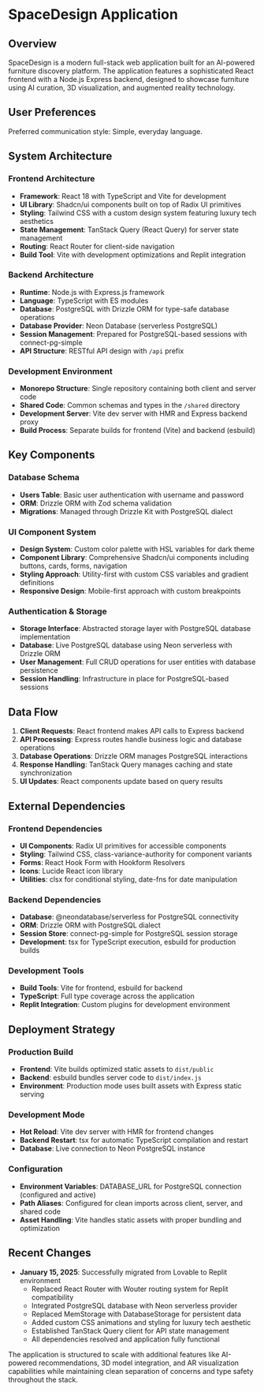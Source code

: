 # SpaceDesign Application

## Overview

SpaceDesign is a modern full-stack web application built for an AI-powered furniture discovery platform. The application features a sophisticated React frontend with a Node.js Express backend, designed to showcase furniture using AI curation, 3D visualization, and augmented reality technology.

## User Preferences

Preferred communication style: Simple, everyday language.

## System Architecture

### Frontend Architecture
- **Framework**: React 18 with TypeScript and Vite for development
- **UI Library**: Shadcn/ui components built on top of Radix UI primitives
- **Styling**: Tailwind CSS with a custom design system featuring luxury tech aesthetics
- **State Management**: TanStack Query (React Query) for server state management
- **Routing**: React Router for client-side navigation
- **Build Tool**: Vite with development optimizations and Replit integration

### Backend Architecture
- **Runtime**: Node.js with Express.js framework
- **Language**: TypeScript with ES modules
- **Database**: PostgreSQL with Drizzle ORM for type-safe database operations
- **Database Provider**: Neon Database (serverless PostgreSQL)
- **Session Management**: Prepared for PostgreSQL-based sessions with connect-pg-simple
- **API Structure**: RESTful API design with `/api` prefix

### Development Environment
- **Monorepo Structure**: Single repository containing both client and server code
- **Shared Code**: Common schemas and types in the `/shared` directory
- **Development Server**: Vite dev server with HMR and Express backend proxy
- **Build Process**: Separate builds for frontend (Vite) and backend (esbuild)

## Key Components

### Database Schema
- **Users Table**: Basic user authentication with username and password
- **ORM**: Drizzle ORM with Zod schema validation
- **Migrations**: Managed through Drizzle Kit with PostgreSQL dialect

### UI Component System
- **Design System**: Custom color palette with HSL variables for dark theme
- **Component Library**: Comprehensive Shadcn/ui components including buttons, cards, forms, navigation
- **Styling Approach**: Utility-first with custom CSS variables and gradient definitions
- **Responsive Design**: Mobile-first approach with custom breakpoints

### Authentication & Storage
- **Storage Interface**: Abstracted storage layer with PostgreSQL database implementation
- **Database**: Live PostgreSQL database using Neon serverless with Drizzle ORM
- **User Management**: Full CRUD operations for user entities with database persistence
- **Session Handling**: Infrastructure in place for PostgreSQL-based sessions

## Data Flow

1. **Client Requests**: React frontend makes API calls to Express backend
2. **API Processing**: Express routes handle business logic and database operations
3. **Database Operations**: Drizzle ORM manages PostgreSQL interactions
4. **Response Handling**: TanStack Query manages caching and state synchronization
5. **UI Updates**: React components update based on query results

## External Dependencies

### Frontend Dependencies
- **UI Components**: Radix UI primitives for accessible components
- **Styling**: Tailwind CSS, class-variance-authority for component variants
- **Forms**: React Hook Form with Hookform Resolvers
- **Icons**: Lucide React icon library
- **Utilities**: clsx for conditional styling, date-fns for date manipulation

### Backend Dependencies
- **Database**: @neondatabase/serverless for PostgreSQL connectivity
- **ORM**: Drizzle ORM with PostgreSQL dialect
- **Session Store**: connect-pg-simple for PostgreSQL session storage
- **Development**: tsx for TypeScript execution, esbuild for production builds

### Development Tools
- **Build Tools**: Vite for frontend, esbuild for backend
- **TypeScript**: Full type coverage across the application
- **Replit Integration**: Custom plugins for development environment

## Deployment Strategy

### Production Build
- **Frontend**: Vite builds optimized static assets to `dist/public`
- **Backend**: esbuild bundles server code to `dist/index.js`
- **Environment**: Production mode uses built assets with Express static serving

### Development Mode
- **Hot Reload**: Vite dev server with HMR for frontend changes
- **Backend Restart**: tsx for automatic TypeScript compilation and restart
- **Database**: Live connection to Neon PostgreSQL instance

### Configuration
- **Environment Variables**: DATABASE_URL for PostgreSQL connection (configured and active)
- **Path Aliases**: Configured for clean imports across client, server, and shared code
- **Asset Handling**: Vite handles static assets with proper bundling and optimization

## Recent Changes
- **January 15, 2025**: Successfully migrated from Lovable to Replit environment
  - Replaced React Router with Wouter routing system for Replit compatibility
  - Integrated PostgreSQL database with Neon serverless provider
  - Replaced MemStorage with DatabaseStorage for persistent data
  - Added custom CSS animations and styling for luxury tech aesthetic
  - Established TanStack Query client for API state management
  - All dependencies resolved and application fully functional

The application is structured to scale with additional features like AI-powered recommendations, 3D model integration, and AR visualization capabilities while maintaining clean separation of concerns and type safety throughout the stack.